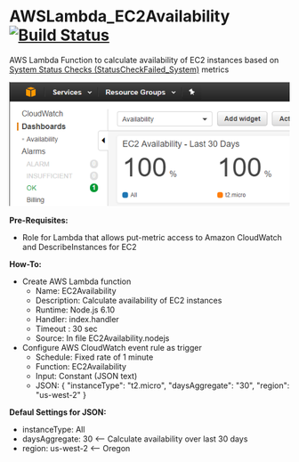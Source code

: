 # AWSLambda_EC2Availability [![Build Status](https://travis-ci.org/chriselsen/AWSLambda_EC2Availability.svg?branch=master)](https://travis-ci.org/chriselsen/AWSLambda_EC2Availability)
AWS Lambda Function to calculate availability of EC2 instances based on [System Status Checks (StatusCheckFailed_System)](http://docs.aws.amazon.com/AWSEC2/latest/UserGuide/monitoring-system-instance-status-check.html#types-of-instance-status-checks) metrics

![Screenshot](https://github.com/chriselsen/AWSLambda_EC2Availability/raw/master/EC2Availability.PNG)

**Pre-Requisites:**
* Role for Lambda that allows put-metric access to Amazon CloudWatch and DescribeInstances for EC2

**How-To:**
* Create AWS Lambda function
  * Name: EC2Availability
  * Description: Calculate availability of EC2 instances
  * Runtime: Node.js 6.10
  * Handler: index.handler
  * Timeout : 30 sec
  * Source: In file EC2Availability.nodejs
* Configure AWS CloudWatch event rule as trigger
  * Schedule: Fixed rate of 1 minute
  * Function: EC2Availability
  * Input: Constant (JSON text)
  * JSON: { "instanceType": "t2.micro", "daysAggregate": "30", "region": "us-west-2" }
 
**Defaul Settings for JSON:**
* instanceType: All
* daysAggregate: 30  <-- Calculate availability over last 30 days
* region: us-west-2  <-- Oregon
 
